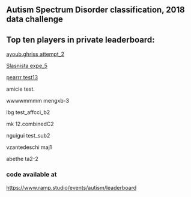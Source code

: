## Autism Spectrum Disorder classification, 2018 data challenge

## Top ten players in private leaderboard:

[ayoub.ghriss attempt_2](https://github.com/zh1peng/Solutions/blob/master/1_ayoub.ghriss-attempt_2.md)

[Slasnista expe_5](https://github.com/zh1peng/Solutions/blob/master/2_Slasnista-expe_5.md)

[pearrr test13](https://github.com/zh1peng/Solutions/blob/master/3_pearrr-test13.md)

amicie test.

wwwwmmmm mengxb-3

lbg test_affcci_b2

mk 12.combinedC2

nguigui test_sub2

vzantedeschi maj1

abethe ta2-2


### code available at
https://www.ramp.studio/events/autism/leaderboard
